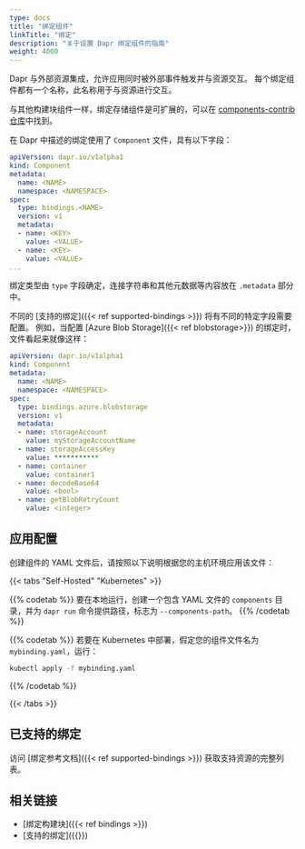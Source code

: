```yaml
---
type: docs
title: "绑定组件"
linkTitle: "绑定"
description: "关于设置 Dapr 绑定组件的指南"
weight: 4000
---
```


Dapr 与外部资源集成，允许应用同时被外部事件触发并与资源交互。 每个绑定组件都有一个名称，此名称用于与资源进行交互。

与其他构建块组件一样，绑定存储组件是可扩展的，可以在 [components-contrib 仓库](https://github.com/dapr/components-contrib)中找到。

在 Dapr 中描述的绑定使用了 `Component` 文件，具有以下字段：

```yaml
apiVersion: dapr.io/v1alpha1
kind: Component
metadata:
  name: <NAME>
  namespace: <NAMESPACE>
spec:
  type: bindings.<NAME>
  version: v1
  metadata:
  - name: <KEY>
    value: <VALUE>
  - name: <KEY>
    value: <VALUE>
...
```

绑定类型由 `type` 字段确定，连接字符串和其他元数据等内容放在 `.metadata` 部分中。

不同的 [支持的绑定]({{< ref supported-bindings >}}) 将有不同的特定字段需要配置。 例如，当配置 [Azure Blob Storage]({{< ref blobstorage>}}) 的绑定时，文件看起来就像这样：

```yaml
apiVersion: dapr.io/v1alpha1
kind: Component
metadata:
  name: <NAME>
  namespace: <NAMESPACE>
spec:
  type: bindings.azure.blobstorage
  version: v1
  metadata:
  - name: storageAccount
    value: myStorageAccountName
  - name: storageAccessKey
    value: ***********
  - name: container
    value: container1
  - name: decodeBase64
    value: <bool>
  - name: getBlobRetryCount
    value: <integer>
```

## 应用配置

创建组件的 YAML 文件后，请按照以下说明根据您的主机环境应用该文件：


{{< tabs "Self-Hosted" "Kubernetes" >}}

{{% codetab %}}
要在本地运行，创建一个包含 YAML 文件的 `components` 目录，并为 `dapr run` 命令提供路径，标志为 `--components-path`。
{{% /codetab %}}

{{% codetab %}}
若要在 Kubernetes 中部署，假定您的组件文件名为 `mybinding.yaml`，运行：

```bash
kubectl apply -f mybinding.yaml
```
{{% /codetab %}}

{{< /tabs >}}

## 已支持的绑定

访问 [绑定参考文档]({{< ref supported-bindings >}}) 获取支持资源的完整列表。

## 相关链接
- [绑定构建块]({{< ref bindings >}})
- [支持的绑定]({{<ref supported-bindings >}})